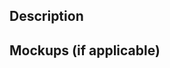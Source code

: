 ## Description

<!--- Describe what new feature/modifications you want implemented -->


## Mockups (if applicable)

<!--- Attach mockups/wireframes  -->


<!-- Remember to add labels (which clone, what priority--high/low) -->